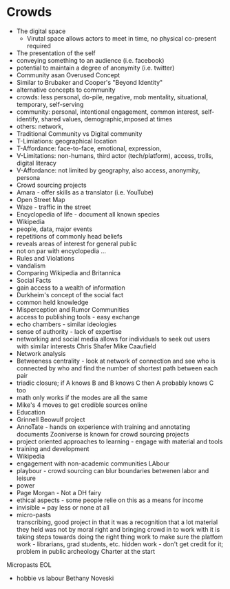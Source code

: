 # Crowds
* The digital space
  * Virutal space allows actors to meet in time, no physical co-present required
 * The presentation of the self
  * conveying something to an audience (i.e. facebook)
  * potential to maintain a degree of anonymity (i.e. twitter)
 * Community asan Overused Concept
  * Similar to Brubaker and Cooper's "Beyond Identity"
  * alternative concepts to community
  * crowds: less personal, do-pile, negative, mob mentality, situational, temporary, self-serving
  * community: personal, intentional engagement, common interest, self-identify, shared values, demographic,imposed at times
  * others: network, 
 * Traditional Community vs Digital community 
  * T-Limiations: geographical location
  * T-Affordance: face-to-face, emotional, expression, 
  * V-Limitations: non-humans, third actor (tech/platform), access, trolls, digital literacy 
  * V-Affordance: not limited by geography, also access, anonymity, persona
* Crowd sourcing projects
 * Amara - offer skills as a translator (i.e. YouTube)
 * Open Street Map
 * Waze - traffic in the street
 * Encyclopedia of life - document all known species 
* Wikipedia
 * people, data, major events
 * repetitions of commonly head beliefs
 * reveals areas of interest for general public
 * not on par with encyclopedia
 ...
 * Rules and Violations
 * vandalism 
* Comparing Wikipedia and Britannica
* Social Facts
 * gain access to a wealth of information
 * Durkheim's concept of the social fact 
 * common held knowledge
* Misperception and Rumor Communities
 * access to publishing tools - easy exchange
 * echo chambers - similar ideologies
 * sense of authority - lack of expertise
 * networking and social media allows for individuals to seek out users with similar interests
 Chris Shafer Mike Caaufield
 * Network analysis
 * Betweeness centrality - look at network of connection and see who is connected by who and find the number of shortest path between each pair
 * triadic closure; if A knows B and B knows C then A probably knows C too
 * math only works if the modes are all the same
 * Mike's 4 moves to get credible sources online
* Education
 * Grinnell Beowulf project
 * AnnoTate - hands on experience with training and annotating documents
  Zooniverse is known for crowd sourcing projects
 * project oriented approaches to learning - engage with material and tools 
 * training and development
 * Wikipedia
 * engagement with non-academic communities
LAbour
 * playbour - crowd sourcing can blur boundaries betwenen labor and leisure
 * power
 * Page Morgan - Not a DH fairy 
 * ethical aspects - some people relie on this as a means for income
 * invisible = pay less or none at all
 * micro-pasts  
  transcribing, good project in that it was a recognition that a lot material they held was not by moral right and bringing crowd in to work with it is taking steps towards doing the right thing
  work to make sure the platfom work - librarians, grad students, etc. 
  hidden work - don't get credit for it; problem in public archeology 
  Charter at the start
  
  Micropasts
  EOL
 * hobbie vs labour
 Bethany Noveski 
 
